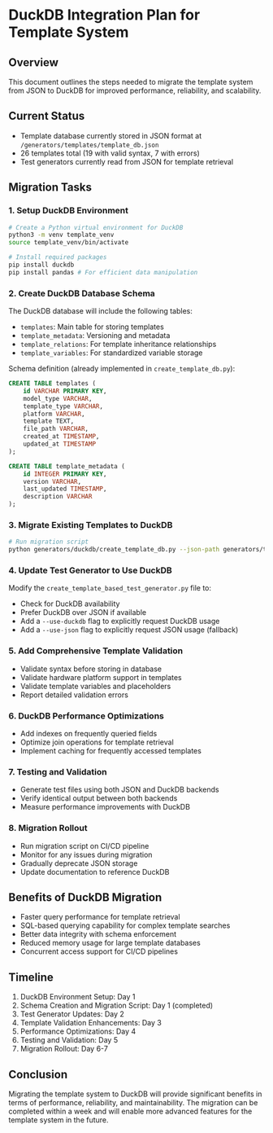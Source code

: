 # DuckDB Integration Plan for Template System

## Overview
This document outlines the steps needed to migrate the template system from JSON to DuckDB for improved performance, reliability, and scalability.

## Current Status
- Template database currently stored in JSON format at `/generators/templates/template_db.json`
- 26 templates total (19 with valid syntax, 7 with errors)
- Test generators currently read from JSON for template retrieval

## Migration Tasks

### 1. Setup DuckDB Environment
```bash
# Create a Python virtual environment for DuckDB
python3 -m venv template_venv
source template_venv/bin/activate

# Install required packages
pip install duckdb
pip install pandas # For efficient data manipulation
```

### 2. Create DuckDB Database Schema
The DuckDB database will include the following tables:
- `templates`: Main table for storing templates
- `template_metadata`: Versioning and metadata
- `template_relations`: For template inheritance relationships
- `template_variables`: For standardized variable storage

Schema definition (already implemented in `create_template_db.py`):
```sql
CREATE TABLE templates (
    id VARCHAR PRIMARY KEY,
    model_type VARCHAR,
    template_type VARCHAR,
    platform VARCHAR,
    template TEXT,
    file_path VARCHAR,
    created_at TIMESTAMP,
    updated_at TIMESTAMP
);

CREATE TABLE template_metadata (
    id INTEGER PRIMARY KEY,
    version VARCHAR,
    last_updated TIMESTAMP,
    description VARCHAR
);
```

### 3. Migrate Existing Templates to DuckDB
```bash
# Run migration script
python generators/duckdb/create_template_db.py --json-path generators/templates/template_db.json --db-path generators/templates/template_db.duckdb
```

### 4. Update Test Generator to Use DuckDB
Modify the `create_template_based_test_generator.py` file to:
- Check for DuckDB availability
- Prefer DuckDB over JSON if available
- Add a `--use-duckdb` flag to explicitly request DuckDB usage
- Add a `--use-json` flag to explicitly request JSON usage (fallback)

### 5. Add Comprehensive Template Validation
- Validate syntax before storing in database
- Validate hardware platform support in templates
- Validate template variables and placeholders
- Report detailed validation errors

### 6. DuckDB Performance Optimizations
- Add indexes on frequently queried fields
- Optimize join operations for template retrieval
- Implement caching for frequently accessed templates

### 7. Testing and Validation
- Generate test files using both JSON and DuckDB backends
- Verify identical output between both backends
- Measure performance improvements with DuckDB

### 8. Migration Rollout
- Run migration script on CI/CD pipeline
- Monitor for any issues during migration
- Gradually deprecate JSON storage
- Update documentation to reference DuckDB

## Benefits of DuckDB Migration
- Faster query performance for template retrieval
- SQL-based querying capability for complex template searches
- Better data integrity with schema enforcement
- Reduced memory usage for large template databases
- Concurrent access support for CI/CD pipelines

## Timeline
1. DuckDB Environment Setup: Day 1
2. Schema Creation and Migration Script: Day 1 (completed)
3. Test Generator Updates: Day 2
4. Template Validation Enhancements: Day 3
5. Performance Optimizations: Day 4
6. Testing and Validation: Day 5
7. Migration Rollout: Day 6-7

## Conclusion
Migrating the template system to DuckDB will provide significant benefits in terms of performance, reliability, and maintainability. The migration can be completed within a week and will enable more advanced features for the template system in the future.
